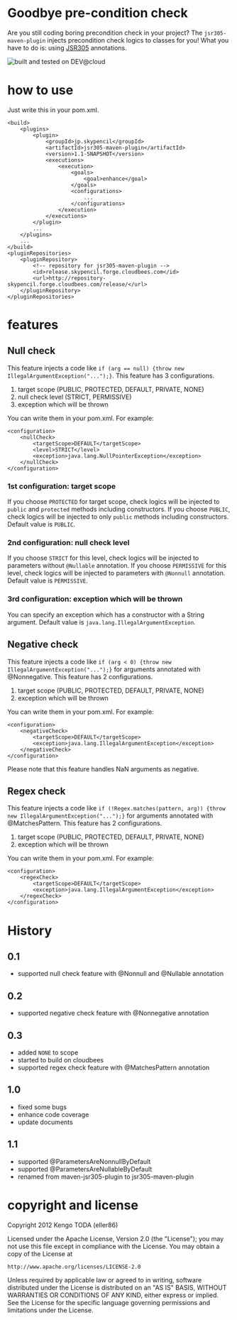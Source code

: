 # Goodbye pre-condition check
Are you still coding boring precondition check in your project?
The `jsr305-maven-plugin` injects precondition check logics to classes for you!
What you have to do is: using [JSR305](http://code.google.com/p/jsr-305/) annotations.

![built and tested on DEV@cloud](http://static-www.cloudbees.com/images/badges/BuiltOnDEV.png)

# how to use
Just write this in your pom.xml.

    <build>
    	<plugins>
    		<plugin>
    			<groupId>jp.skypencil</groupId>
    			<artifactId>jsr305-maven-plugin</artifactId>
    			<version>1.1-SNAPSHOT</version>
    			<executions>
    				<execution>
    					<goals>
    						<goal>enhance</goal>
    					</goals>
    					<configurations>
    						...
    					</configurations>
    				</execution>
    			</executions>
    		</plugin>
    		...
    	</plugins>
    	...
    </build>
    <pluginRepositories>
    	<pluginRepository>
    		<!-- repository for jsr305-maven-plugin -->
    		<id>release.skypencil.forge.cloudbees.com</id>
    		<url>http://repository-skypencil.forge.cloudbees.com/release/</url>
    	</pluginRepository>
    </pluginRepositories>

# features
## Null check
This feature injects a code like `if (arg == null) {throw new IllegalArgumentException("...");}`.
This feature has 3 configurations.

1. target scope (PUBLIC, PROTECTED, DEFAULT, PRIVATE, NONE)
2. null check level (STRICT, PERMISSIVE)
3. exception which will be thrown

You can write them in your pom.xml. For example:

    <configuration>
    	<nullCheck>
    		<targetScope>DEFAULT</targetScope>
    		<level>STRICT</level>
    		<exception>java.lang.NullPointerException</exception>
    	</nullCheck>
    </configuration>

### 1st configuration: target scope
If you choose `PROTECTED` for target scope, check logics will be injected to `public` and `protected` methods
including constructors.
If you choose `PUBLIC`, check logics will be injected to only `public` methods including constructors.
Default value is `PUBLIC`.

### 2nd configuration: null check level
If you choose `STRICT` for this level, check logics will be injected to parameters without `@Nullable`
annotation.
If you choose `PERMISSIVE` for this level, check logics will be injected to parameters with `@Nonnull`
annotation.
Default value is `PERMISSIVE`.

### 3rd configuration: exception which will be thrown
You can specify an exception which has a constructor with a String argument.
Default value is `java.lang.IllegalArgumentException`.


## Negative check
This feature injects a code like `if (arg < 0) {throw new IllegalArgumentException("...");}` for arguments annotated with @Nonnegative.
This feature has 2 configurations.

1. target scope (PUBLIC, PROTECTED, DEFAULT, PRIVATE, NONE)
2. exception which will be thrown

You can write them in your pom.xml. For example:

    <configuration>
    	<negativeCheck>
    		<targetScope>DEFAULT</targetScope>
    		<exception>java.lang.IllegalArgumentException</exception>
    	</negativeCheck>
    </configuration>

Please note that this feature handles NaN arguments as negative.

## Regex check
This feature injects a code like `if (!Regex.matches(pattern, arg)) {throw new IllegalArgumentException("...");}` for arguments annotated with @MatchesPattern.
This feature has 2 configurations.

1. target scope (PUBLIC, PROTECTED, DEFAULT, PRIVATE, NONE)
2. exception which will be thrown

You can write them in your pom.xml. For example:

    <configuration>
    	<regexCheck>
    		<targetScope>DEFAULT</targetScope>
    		<exception>java.lang.IllegalArgumentException</exception>
    	</regexCheck>
    </configuration>


# History
## 0.1
- supported null check feature with @Nonnull and @Nullable annotation

## 0.2
- supported negative check feature with @Nonnegative annotation

## 0.3
- added `NONE` to scope
- started to build on cloudbees
- supported regex check feature with @MatchesPattern annotation

## 1.0
- fixed some bugs
- enhance code coverage
- update documents

## 1.1
- supported @ParametersAreNonnullByDefault
- supported @ParametersAreNullableByDefault
- renamed from maven-jsr305-plugin to jsr305-maven-plugin 


# copyright and license
Copyright 2012 Kengo TODA (eller86)

Licensed under the Apache License, Version 2.0 (the "License");
you may not use this file except in compliance with the License.
You may obtain a copy of the License at

    http://www.apache.org/licenses/LICENSE-2.0

Unless required by applicable law or agreed to in writing, software
distributed under the License is distributed on an "AS IS" BASIS,
WITHOUT WARRANTIES OR CONDITIONS OF ANY KIND, either express or implied.
See the License for the specific language governing permissions and
limitations under the License.
